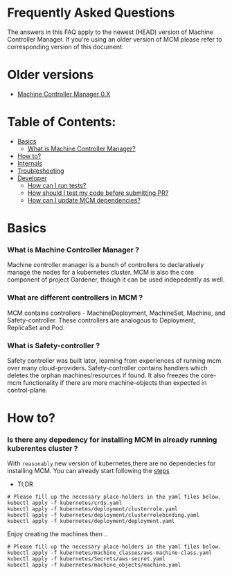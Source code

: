 # Frequently Asked Questions

The answers in this FAQ apply to the newest (HEAD) version of Machine Controller Manager. If
you're using an older version of MCM please refer to corresponding version of
this document:

# Older versions

* [Machine Controller Manager 0.X](https://github.com/gardener/machine-controller-manager/tree/master/docs/FAQ.md) 


# Table of Contents:
<!--- TOC BEGIN -->
* [Basics](#basics)
  * [What is Machine Controller Manager?](#what-is-machine-controller-manager)
* [How to?](#how-to)
* [Internals](#internals)
* [Troubleshooting](#troubleshooting)
* [Developer](#developer)
  * [How can I run tests?](#how-can-i-run-e2e-tests)
  * [How should I test my code before submitting PR?](#how-should-i-test-my-code-before-submitting-pr)
  * [How can I update MCM dependencies?](#how-can-i-update-mcm-dependencies-particularly-k8siokubernetes)
<!--- TOC END -->

# Basics

### What is Machine Controller Manager ?
Machine controller manager is a bunch of controllers to declaratively manage the nodes for a kubernetes cluster. MCM is also the core component of project Gardener, though it can be used indepedently as well.

### What are different controllers in MCM ?
MCM contains controllers - MachineDeployment, MachineSet, Machine, and Safety-controller.
These controllers are analogous to Deployment, ReplicaSet and Pod.

### What is Safety-controller ?
Safety controller was built later, learning from experiences of running mcm over many cloud-providers. Safety-controller contains handlers which deletes the orphan machines/resources if found. It also freezes the core-mcm functionality if there are more machine-objects than expected in control-plane.

# How to?

### Is there any depedency for installing MCM in already running kuberentes cluster ?
With `reasonably` new version of kubernetes,there are no dependecies for installing MCM. You can already start following the [steps](https://github.com/gardener/machine-controller-manager/blob/master/docs/deployment/kubernetes.md#deploying-the-machine-controller-manager-into-a-kubernetes-cluster)
* Tl;DR 

```
# Please fill up the necessary place-holders in the yaml files below.
kubectl apply -f kubernetes/crds.yaml
kubectl apply -f kubernetes/deployment/clusterrole.yaml
kubectl apply -f kubernetes/deployment/clusterrolebinding.yaml
kubectl apply -f kubernetes/deployment/deployment.yaml
```

Enjoy creating the machines then ..

```
# Please fill up the necessary place-holders in the yaml files below.
kubectl apply -f kubernetes/machine_classes/aws-machine-class.yaml
kubectl apply -f kubernetes/Secrets/aws-secret.yaml
kubectl apply -f kubernetes/machine_objects/machine.yaml
```

